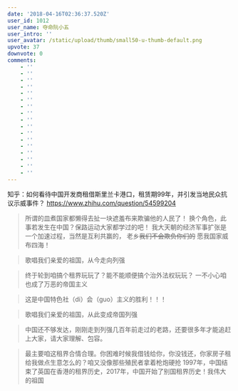 ```yaml
---
date: '2018-04-16T02:36:37.520Z'
user_id: 1012
user_name: 夺命阮小五
user_intro: ''
user_avatar: /static/upload/thumb/small50-u-thumb-default.png
upvote: 37
downvote: 0
comments:
    - ''
    - ''
    - ''
    - ''
    - ''
    - ''
    - ''
    - ''
    - ''
    - ''
    - ''
    - ''
    - ''
    - ''
    - ''
    - ''
    - ''
---
```


知乎：如何看待中国开发商租借斯里兰卡港口，租赁期99年，并引发当地民众抗议示威事件？ https://www.zhihu.com/question/54599204

  

> 所谓的皿煮国家都懒得去扯一块遮羞布来欺骗他的人民了！ 换个角色，此事若发生在中国？保路运动大家都学过的吧！ 我大天朝的经济军事扩张是一个加速过程，当然是互利共赢的， 老乡~~我们不会欺负你们的~~ 愿我国家威布四海！

> 歌唱我们亲爱的祖国，从今走向列强

> 终于轮到咱搞个租界玩玩了？能不能顺便搞个治外法权玩玩？ 一不小心咱也成了万恶的帝国主义

> 这是中国特色社（di）会（guo）主义的胜利！！！

> 歌唱我们亲爱的祖国，从此变成帝国列强

> 中国还不够发达，刚刚走到列强几百年前走过的老路，还要很多年才能追赶上大家，请大家理解、包容。

> 最主要咱这租界合情合理。你困难时候我借钱给你，你没钱还，你家房子租给我做点生意怎么的？咱又没像那些殖民者拿着枪炮硬抢 1997年，中国结束了英国在香港的租界历史，2017年，中国开始了别国租界历史！我伟大的祖国
